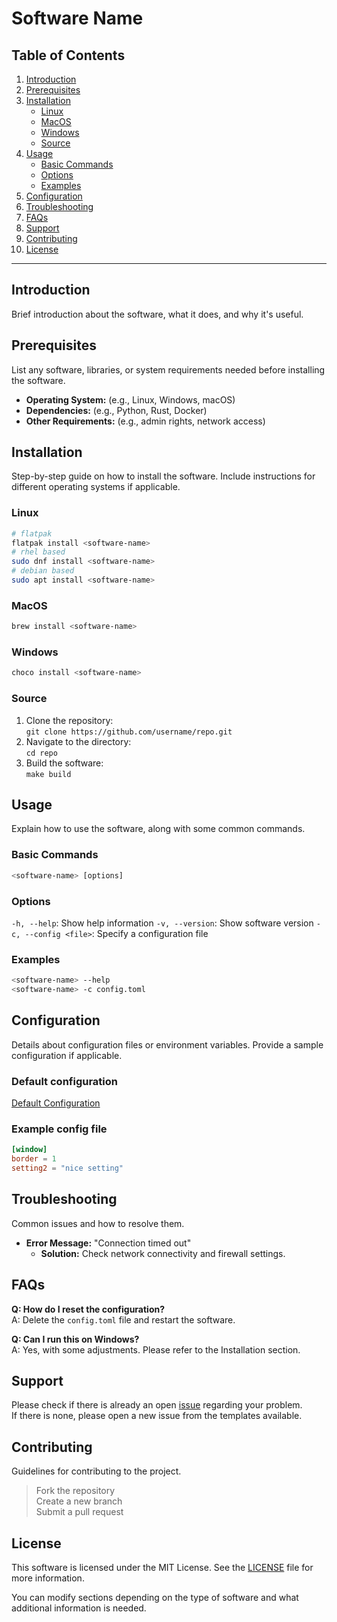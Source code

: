 # Software Name

## Table of Contents
1. [Introduction](#introduction)
2. [Prerequisites](#prerequisites)
3. [Installation](#installation)
    - [Linux](#linux)
    - [MacOS](#macos)
    - [Windows](#windows)
    - [Source](#source)
5. [Usage](#usage)
    - [Basic Commands](#basic-commands)
    - [Options](#options)
    - [Examples](#examples)
6. [Configuration](#configuration)
7. [Troubleshooting](#troubleshooting)
8. [FAQs](#faqs)
9. [Support](#support)
10. [Contributing](#contributing)
11. [License](#license)

---

## Introduction
Brief introduction about the software, what it does, and why it's useful.

## Prerequisites
List any software, libraries, or system requirements needed before installing the software.

- **Operating System:** (e.g., Linux, Windows, macOS)
- **Dependencies:** (e.g., Python, Rust, Docker)
- **Other Requirements:** (e.g., admin rights, network access)

## Installation
Step-by-step guide on how to install the software. Include instructions for different operating systems if applicable.

### Linux
```bash
# flatpak
flatpak install <software-name>
# rhel based
sudo dnf install <software-name>
# debian based
sudo apt install <software-name>
```

### MacOS
```bash
brew install <software-name>
```

### Windows
```bash
choco install <software-name>
```


### Source
1. Clone the repository:  
`git clone https://github.com/username/repo.git`
2. Navigate to the directory:  
`cd repo`
3. Build the software:  
`make build`

## Usage
Explain how to use the software, along with some common commands.

### Basic Commands
```bash 
<software-name> [options]
```

### Options
`-h, --help`: Show help information
`-v, --version`: Show software version
`-c, --config <file>`: Specify a configuration file

### Examples
```bash 
<software-name> --help
<software-name> -c config.toml
```

## Configuration
Details about configuration files or environment variables. Provide a sample configuration if applicable.

### Default configuration
[Default Configuration](https://github.com/PaneradFisk/sw-template/blob/main/docs/default_config.toml)

### Example config file
```toml
[window]
border = 1
setting2 = "nice setting"
```

## Troubleshooting
Common issues and how to resolve them.

- **Error Message:** "Connection timed out"
   + **Solution:** Check network connectivity and firewall settings.


## FAQs

**Q: How do I reset the configuration?**  
A: Delete the `config.toml` file and restart the software.

**Q: Can I run this on Windows?**  
A: Yes, with some adjustments. Please refer to the Installation section.


## Support
Please check if there is already an open [issue](https://github.com/PaneradFisk/sw-template/issues) regarding your problem.  
If there is none, please open a new issue from the templates available. 


## Contributing
Guidelines for contributing to the project.

> Fork the repository  
> Create a new branch  
> Submit a pull request  


## License
This software is licensed under the MIT License. See the [LICENSE](https://github.com/PaneradFisk/sw-template/blob/main/LICENSE/license) file for more information.

You can modify sections depending on the type of software and what additional information is needed.
















